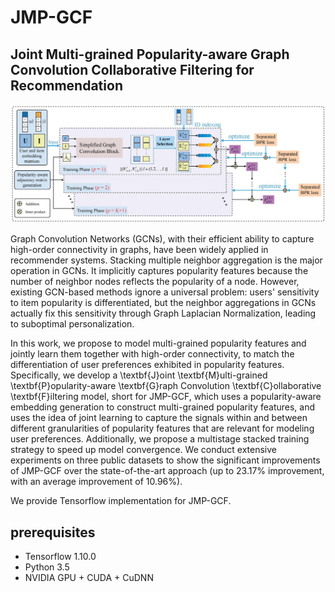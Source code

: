 # JMP-GCF
## Joint Multi-grained Popularity-aware Graph Convolution Collaborative Filtering for Recommendation

![framework of JMP-GCF](model.jpg)


Graph Convolution Networks (GCNs), with their efficient ability to capture high-order connectivity in graphs, have been widely applied in recommender systems. 
Stacking multiple neighbor aggregation is the major operation in GCNs. It implicitly captures popularity features because the number of neighbor nodes reflects the popularity of a node.
However, existing GCN-based methods ignore a universal problem: users' sensitivity to item popularity is differentiated, but the neighbor aggregations in GCNs actually fix this sensitivity through Graph Laplacian Normalization, leading to suboptimal personalization.
			
In this work, we propose to model multi-grained popularity features and jointly learn them together with high-order connectivity, to match the differentiation of user preferences exhibited in popularity features. Specifically, we develop a \textbf{J}oint \textbf{M}ulti-grained \textbf{P}opularity-aware \textbf{G}raph Convolution \textbf{C}ollaborative \textbf{F}iltering model, short for JMP-GCF, which uses a popularity-aware embedding generation to construct multi-grained popularity features, and uses the idea of joint learning to capture the signals within and between different granularities of popularity features that are relevant for modeling user preferences. Additionally, we propose a multistage stacked training strategy to speed up model convergence. We conduct extensive experiments on three public datasets to show the significant improvements of JMP-GCF over the state-of-the-art approach (up to 23.17\% improvement, with an average improvement of 10.96\%).

We provide Tensorflow implementation for JMP-GCF.

## prerequisites

- Tensorflow 1.10.0
- Python 3.5
- NVIDIA GPU + CUDA + CuDNN

